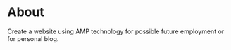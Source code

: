 About
=====

Create a website using AMP technology for possible future employment or for personal blog.